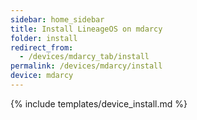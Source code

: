 ```yaml
---
sidebar: home_sidebar
title: Install LineageOS on mdarcy
folder: install
redirect_from:
  - /devices/mdarcy_tab/install
permalink: /devices/mdarcy/install
device: mdarcy
---
```

{% include templates/device_install.md %}
